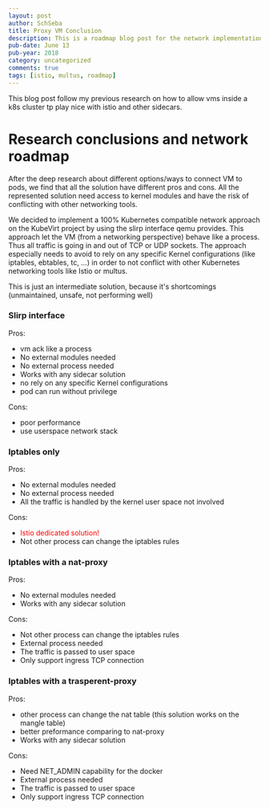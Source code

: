 ```yaml
---
layout: post
author: SchSeba
title: Proxy VM Conclusion
description: This is a roadmap blog post for the network implementation in the kubevirt project
pub-date: June 13
pub-year: 2018
category: uncategorized
comments: true
tags: [istio, multus, roadmap]
---
```


This blog post follow my previous research on how to allow vms inside a k8s cluster tp play nice with istio and other sidecars.

# Research conclusions and network roadmap

After the deep research about different options/ways to connect VM to pods, we find that all the solution have different pros and cons.
All the represented solution need access to kernel modules and have the risk of conflicting with other networking tools.

We decided to implement a 100% Kubernetes compatible network approach on the KubeVirt project by using the slirp interface qemu provides.
This approach let the VM (from a networking perspective) behave like a process. Thus all traffic is going in and out of TCP or UDP sockets. The approach especially needs to avoid to rely on any specific Kernel configurations (like iptables, ebtables, tc, …) in order to not conflict with other Kubernetes networking tools like Istio or multus.

This is just an intermediate solution, because it's shortcomings (unmaintained, unsafe, not performing well)

### Slirp interface

Pros:

- vm ack like a process
- No external modules needed
- No external process needed
- Works with any sidecar solution
- no rely on any specific Kernel configurations
- pod can run without privilege

Cons:

- poor performance
- use userspace network stack

### Iptables only

Pros:

- No external modules needed
- No external process needed
- All the traffic is handled by the kernel user space not involved

Cons:

- <span style="color:red;">Istio dedicated solution!</span>
- Not other process can change the iptables rules

### Iptables with a nat-proxy

Pros:

- No external modules needed
- Works with any sidecar solution

Cons:

- Not other process can change the iptables rules
- External process needed
- The traffic is passed to user space
- Only support ingress TCP connection

### Iptables with a trasperent-proxy

Pros:

- other process can change the nat table (this solution works on the mangle table)
- better preformance comparing to nat-proxy
- Works with any sidecar solution

Cons:

- Need NET_ADMIN capability for the docker
- External process needed
- The traffic is passed to user space
- Only support ingress TCP connection
